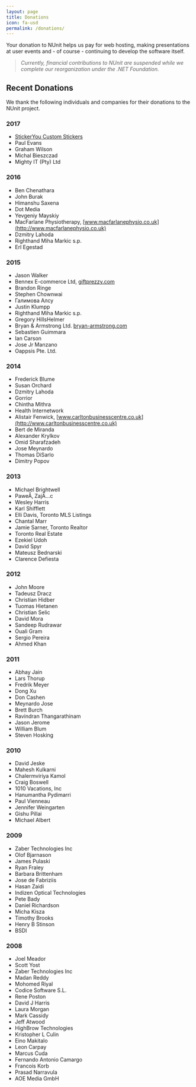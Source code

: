 ```yaml
---
layout: page
title: Donations
icon: fa-usd
permalink: /donations/
---
```


Your donation to NUnit helps us pay for web hosting, making presentations at user events and - of course - continuing
to develop the software itself.

> _Currently, financial contributions to NUnit are suspended while we complete our reorganization under the .NET Foundation._

## Recent Donations

We thank the following individuals and companies for their donations to the NUnit project.

### 2017

- [StickerYou Custom Stickers](https://www.stickeryou.com/)
- Paul Evans
- Graham Wilson
- Michal Bieszczad
- Mighty IT (Pty) Ltd

### 2016

- Ben Chenathara
- John Burak
- Himanshu Saxena
- Dot Media
- Yevgeniy Mayskiy
- MacFarlane Physiotherapy, [www.macfarlanephysio.co.uk](http://www.macfarlanephysio.co.uk)
- Dzmitry Lahoda
- Righthand Miha Markic s.p.
- Erl Egestad

### 2015

- Jason Walker
- Bennex E-commerce Ltd, [giftprezzy.com](http://giftprezzy.com)
- Brandon Ringe
- Stephen Chownwai
- Галимова Алсу
- Justin Klumpp
- Righthand Miha Markic s.p.
- Gregory HillsHelmer
- Bryan & Armstrong Ltd. [bryan-armstrong.com](http://bryan-armstrong.com)
- Sebastien Guimmara
- Ian Carson
- Jose Jr Manzano
- Oappsis Pte. Ltd.

### 2014

- Frederick Blume
- Susan Orchard
- Dzmitry Lahoda
- Gorrior
- Chintha Mithra
- Health Internetwork
- Alistair Fenwick, [www.carltonbusinesscentre.co.uk](http://www.carltonbusinesscentre.co.uk)
- Bert de Miranda
- Alexander Krylkov
- Omid Sharafzadeh
- Jose Meynardo
- Thomas DiSarlo
- Dimitry Popov


### 2013

- Michael Brightwell
- PaweÅ‚ ZajÄ…c
- Wesley Harris
- Karl Shifflett
- Elli Davis, Toronto MLS Listings
- Chantal Marr
- Jamie Sarner, Toronto Realtor
- Toronto Real Estate
- Ezekiel Udoh
- David Spyr
- Mateusz Bednarski
- Clarence Defiesta

### 2012

- John Moore
- Tadeusz Dracz
- Christian Hidber
- Tuomas Hietanen
- Christian Selic
- David Mora
- Sandeep Rudrawar
- Ouali Gram
- Sergio Pereira
- Ahmed Khan

### 2011

- Abhay Jain
- Lars Thorup
- Fredrik Meyer
- Dong Xu
- Don Cashen
- Meynardo Jose
- Brett Burch
- Ravindran Thangarathinam
- Jason Jerome
- William Blum
- Steven Hosking

### 2010

- David Jeske
- Mahesh Kulkarni
- Chalermviriya Kamol
- Craig Boswell
- 1010 Vacations, Inc
- Hanumantha Pydimarri
- Paul Vienneau
- Jennifer Weingarten
- Gishu Pillai
- Michael Albert

### 2009

- Zaber Technologies Inc
- Olof Bjarnason
- James Pulaski
- Ryan Fraley
- Barbara Brittenham
- Jose de Fabriziis
- Hasan Zaidi
- Indizen Optical Technologies
- Pete Bady
- Daniel Richardson
- Micha Kisza
- Timothy Brooks
- Henry B Stinson
- BSDI

### 2008

- Joel Meador
- Scott Yost
- Zaber Technologies Inc
- Madan Reddy
- Mohomed Riyal
- Codice Software S.L.
- Rene Poston
- David J Harris
- Laura Morgan
- Mark Cassidy
- Jeff Atwood
- HighBrow Technologies
- Kristopher L Culin
- Eino Makitalo
- Leon Carpay
- Marcus Cuda
- Fernando Antonio Camargo
- Francois Korb
- Prasad Narravula
- AOE Media GmbH